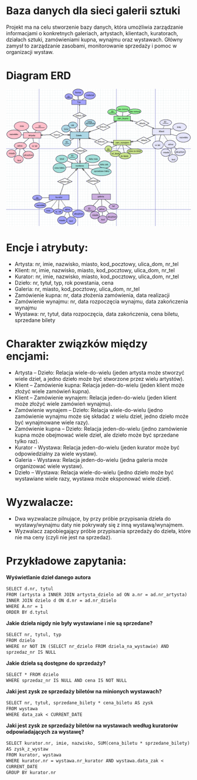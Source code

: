 # Baza danych dla sieci galerii sztuki
Projekt ma na celu stworzenie bazy danych, która umożliwia zarządzanie informacjami o konkretnych galeriach, artystach, klientach, kuratorach, działach sztuki,  zamówieniami kupna, wynajmu oraz wystawach. Główny zamysł to zarządzanie zasobami, monitorowanie sprzedaży i pomoc w organizacji wystaw.

# Diagram ERD
![erd](ERD.png)


# Encje i atrybuty:
* Artysta: nr, imie, nazwisko, miasto, kod_pocztowy, ulica_dom, nr_tel
* Klient: nr, imie, nazwisko, miasto, kod_pocztowy, ulica_dom, nr_tel
* Kurator: nr, imie, nazwisko, miasto, kod_pocztowy, ulica_dom, nr_tel
* Dzieło: nr, tytuł, typ, rok powstania, cena
* Galeria: nr, miasto, kod_pocztowy, ulica_dom, nr_tel
* Zamówienie kupna: nr, data złożenia zamówienia, data realizacji
* Zamówienie wynajmu: nr, data rozpoczęcia wynajmu, data zakończenia wynajmu
* Wystawa: nr, tytuł, data rozpoczęcia, data zakończenia, cena biletu, sprzedane bilety

# Charakter związków między encjami:
* Artysta – Dzieło: Relacja wiele-do-wielu (jeden artysta może stworzyć wiele dzieł, a jedno dzieło może być stworzone przez wielu artystów).
* Klient – Zamówienie kupna: Relacja jeden-do-wielu (jeden klient może złożyć wiele zamówień kupna).
* Klient – Zamówienie wynajem: Relacja jeden-do-wielu (jeden klient może złożyć wiele zamówień wynajmu).
* Zamówienie wynajem – Dzieło: Relacja wiele-do-wielu (jedno zamówienie wynajmu może się składać z wielu dzieł, jedno dzieło może być wynajmowane wiele razy).
* Zamówienie kupna – Dzieło: Relacja jeden-do-wielu (jedno zamówienie kupna może obejmować wiele dzieł, ale dzieło może być sprzedane tylko raz).
* Kurator - Wystawa: Relacja jeden-do-wielu (jeden kurator może być odpowiedzialny za wiele wystaw).
* Galeria - Wystawa: Relacja jeden-do-wielu (jedna galeria może organizować wiele wystaw).
* Dzieło – Wystawa: Relacja wiele-do-wielu (jedno dzieło może być wystawiane wiele razy, wystawa może eksponować wiele dzieł).

# Wyzwalacze:
*	Dwa wyzwalacze pilnujące, by przy próbie przypisania dzieła do wystawy/wynajmu daty nie pokrywały się z inną wystawą/wynajmem.
* Wyzwalacz zapobiegający próbie przypisania sprzedaży do dzieła, które nie ma ceny (czyli nie jest na sprzedaż).

# Przykładowe zapytania:
**Wyświetlanie dzieł danego autora**
```
SELECT d.nr, tytul
FROM (artysta a INNER JOIN artysta_dzielo ad ON a.nr = ad.nr_artysta)
INNER JOIN dzielo d ON d.nr = ad.nr_dzielo
WHERE A.nr = 1
ORDER BY d.tytul
```
**Jakie dzieła nigdy nie były wystawiane i nie są sprzedane?**
```
SELECT nr, tytul, typ
FROM dzielo
WHERE nr NOT IN (SELECT nr_dzielo FROM dziela_na_wystawie) AND sprzedaz_nr IS NULL
```
**Jakie dzieła są dostępne do sprzedaży?**
```
SELECT * FROM dzielo
WHERE sprzedaz_nr IS NULL AND cena IS NOT NULL
```
**Jaki jest zysk ze sprzedaży biletów na minionych wystawach?**
```
SELECT nr, tytuł, sprzedane_bilety * cena_biletu AS zysk
FROM wystawa
WHERE data_zak < CURRENT_DATE
```
**Jaki jest zysk ze sprzedaży biletów na wystawach według kuratorów odpowiadających za wystawę?**
```
SELECT kurator.nr, imie, nazwisko, SUM(cena_biletu * sprzedane_bilety) AS zysk_z_wystaw
FROM kurator, wystawa
WHERE kurator.nr = wystawa.nr_kurator AND wystawa.data_zak < CURRENT_DATE
GROUP BY kurator.nr
```

  



